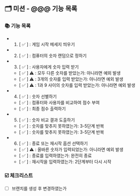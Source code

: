 ## 🗂 미션 - @@@ 기능 목록

###  📚 기능 목록

- 1. [ ✅ ] : 게임 시작 메세지 띄우기 
- 2. [ ✅ ] : 컴퓨터의 숫자 랜덤으로 정하기
- 3. [ ✅ ] : 사용자에게 숫자 입력 받기
    * [ ✅ ] ⚠️  : 모두 다른 숫자를 받았는가: 아니라면 예외 발생
    * [ ✅ ] ⚠️  : 3개의 숫자를 입력 받았는가: 아니라면 예외 발생
    * [ ✅ ] ⚠️  : 1과 9 사이의 숫자를 입력 받았는가: 아니라면 예외 발생
- 4. [ ✅ ] : 숫자 선별하기
    + [ ✅ ] : 컴퓨터와 사용자를 비교하여 점수 부여
    + [ ✅ ] : 최종 점수 출력하기
- 5. [ ✅ ] : 숫자 비교 결과 도출하기
    + [ ✅ ] : 숫자를 맞추지 못하였는가: 3-5단계 반복
    + [ ✅ ] : 숫자를 맞추지 못하였는가: 3-5단계 반복
- 6. [ ✅ ] : 종료 또는 재시작 옵션 선택하기
    * [ ✅ ] ⚠️  : 올바른 숫자가 입력되었는가: 아니라면 예외 발생
    + [ ✅ ] : 종료를 입력하였는가: 완전히 종료
    + [ ✅ ] : 재시작을 입력하였는가: 2단계부터 다시 시작

<!--
기능 목록
- [ ] : 기능명
  + [ ] : 구현할 기능
  * [ ] : 세부 기능
  * [ ] ⚠️ : 예외 처리 기능
-->


###  ☑️ 체크리스트

- [ ] 브랜치를 생성 후 변경하였는가